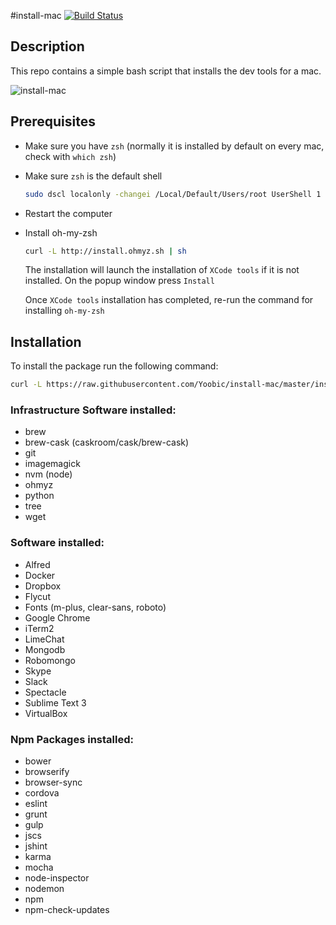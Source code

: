 #install-mac
[![Build Status](https://travis-ci.org/Yoobic/install-mac.svg?branch=master)](https://travis-ci.org/Yoobic/install-mac)

## Description
This repo contains a simple bash script that installs the dev tools for a mac.

![install-mac](https://cloud.githubusercontent.com/assets/4806944/5983453/368a062e-a8d6-11e4-873a-29f303efcbf6.png)

## Prerequisites
* Make sure you have `zsh` (normally it is installed by default on every mac, check with `which zsh`)
* Make sure `zsh` is the default shell
  
    ```bash
    sudo dscl localonly -changei /Local/Default/Users/root UserShell 1 $(which zsh)
    ```
* Restart the computer
* Install oh-my-zsh

    ```bash
    curl -L http://install.ohmyz.sh | sh
    ```

    The installation will launch the installation of `XCode tools` if it is not installed. On the popup window press `Install` 

    Once `XCode tools` installation has completed, re-run the command for installing `oh-my-zsh`

## Installation
To install the package run the following command:
```bash
curl -L https://raw.githubusercontent.com/Yoobic/install-mac/master/install.sh | sh
```

### Infrastructure Software installed:
* brew
* brew-cask (caskroom/cask/brew-cask)
* git
* imagemagick
* nvm (node)
* ohmyz
* python
* tree
* wget

### Software installed:
* Alfred
* Docker
* Dropbox
* Flycut
* Fonts (m-plus, clear-sans, roboto)
* Google Chrome
* iTerm2
* LimeChat
* Mongodb
* Robomongo
* Skype
* Slack
* Spectacle
* Sublime Text 3
* VirtualBox

### Npm Packages installed:
* bower
* browserify
* browser-sync
* cordova
* eslint
* grunt
* gulp
* jscs
* jshint
* karma
* mocha
* node-inspector
* nodemon
* npm
* npm-check-updates


